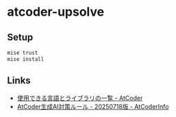# atcoder-upsolve

## Setup

```sh
mise trust
mise install
```

## Links

- [使用できる言語とライブラリの一覧 - AtCoder](https://img.atcoder.jp/file/language-update/language-list.html)
- [AtCoder生成AI対策ルール - 20250718版 - AtCoderInfo](https://info.atcoder.jp/entry/llm-rules-ja)

